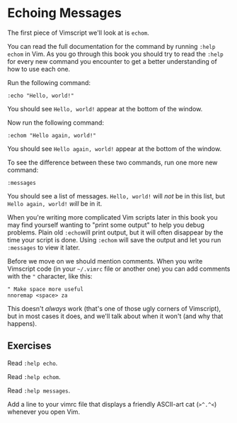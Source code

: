 Echoing Messages
================

The first piece of Vimscript we'll look at is `echom`.

You can read the full documentation for the command by running `:help echom` in
Vim.  As you go through this book you should try to read the `:help` for every
new command you encounter to get a better understanding of how to use each one.

Run the following command:

    :echo "Hello, world!"

You should see `Hello, world!` appear at the bottom of the window.

Now run the following command:

    :echom "Hello again, world!"

You should see `Hello again, world!` appear at the bottom of the window.

To see the difference between these two commands, run one more new command:

    :messages

You should see a list of messages.  `Hello, world!` will *not* be in this list,
but `Hello again, world!` *will* be in it.

When you're writing more complicated Vim scripts later in this book you may find
yourself wanting to "print some output" to help you debug problems.  Plain old
`:echo`will print output, but it will often disappear by the time your script is
done.  Using `:echom` will save the output and let you run `:messages` to view
it later.

Before we move on we should mention comments.  When you write Vimscript code (in
your `~/.vimrc` file or another one) you can add comments with the `"`
character, like this:

    " Make space more useful
    nnoremap <space> za

This doesn't *always* work (that's one of those ugly corners of Vimscript), but
in most cases it does, and we'll talk about when it won't (and why that
happens).

Exercises
---------

Read `:help echo`.

Read `:help echom`.

Read `:help messages`.

Add a line to your vimrc file that displays a friendly ASCII-art cat (`>^.^<`)
whenever you open Vim.
